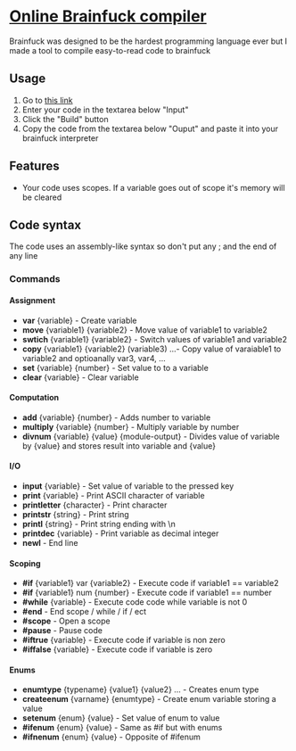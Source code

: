 # [Online Brainfuck compiler](https://antosser.github.io/brainfuck-compiler-web/)
Brainfuck was designed to be the hardest programming language ever but I made a tool to compile easy-to-read code to brainfuck

## Usage
1. Go to [this link](https://antosser.github.io/brainfuck-compiler-web/)
2. Enter your code in the textarea below "Input"
3. Click the "Build" button
4. Copy the code from the textarea below "Ouput" and paste it into your brainfuck interpreter

## Features
- Your code uses scopes. If a variable goes out of scope it's memory will be cleared

## Code syntax
The code uses an assembly-like syntax so don't put any ; and the end of any line

### Commands
#### Assignment
- **var** {variable} - Create variable
- **move** {variable1} {variable2} - Move value of variable1 to variable2
- **swtich** {variable1} {variable2} - Switch values of variable1 and variable2
- **copy** {variable1} {variable2} (variable3) ...- Copy value of varaiable1 to variable2 and optioanally var3, var4, ...
- **set** {variable} {number} - Set value to to a variable
- **clear** {variable} - Clear variable

#### Computation
- **add** {variable} {number} - Adds number to variable
- **multiply** {variable} {number} - Multiply variable by number
- **divnum** {variable} {value} {module-output} - Divides value of variable by {value} and stores result into variable and {value}

#### I/O
- **input** {variable} - Set value of variable to the pressed key
- **print** {variable} - Print ASCII character of variable
- **printletter** {character} - Print character
- **printstr** {string} - Print string
- **printl** {string} - Print string ending with \n
- **printdec** {variable} - Print variable as decimal integer
- **newl** - End line

#### Scoping
- **#if** {variable1} var {variable2} - Execute code if variable1 == variable2
- **#if** {variable1} num {number} - Execute code if variable1 == number
- **#while** {variable} - Execute code code while variable is not 0
- **#end** - End scope / while / if / ect
- **#scope** - Open a scope
- **#pause** - Pause code
- **#iftrue** {variable} - Execute code if variable is non zero
- **#iffalse** {variable} - Execute code if variable is zero

#### Enums
- **enumtype** {typename} {value1} {value2} ... - Creates enum type
- **createenum** {varname} {enumtype} - Create enum variable storing a value
- **setenum** {enum} {value} - Set value of enum to value
- **#ifenum** {enum} {value} - Same as #if but with enums
- **#ifnenum** {enum} {value} - Opposite of #ifenum
